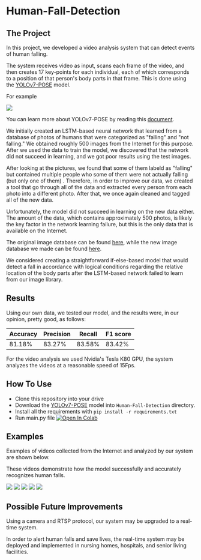 # Human-Fall-Detection

## The Project

In this project, we developed a video analysis system that can detect events of human falling.

The system receives video as input, scans each frame of the video, and then creates 17 key-points for each individual, each of which corresponds to a position of that person's body parts in that frame. This is done using the [YOLOv7-POSE](https://github.com/WongKinYiu/yolov7/tree/pose "YOLOv7-POSE") model.

For example

![](https://github.com/bakshtb/Human-Fall-Detection/blob/master/Mydata/keypoints-example.png)

You can learn more about YOLOv7-POSE by reading this [document](https://arxiv.org/ftp/arxiv/papers/2204/2204.06806.pdf "document").

We initially created an LSTM-based neural network that learned from a database of photos of humans that were categorized as "falling" and "not falling."
We obtained roughly 500 images from the Internet for this purpose.
After we used the data to train the model, we discovered that the network did not succeed in learning, and we got poor results using the test images.

After looking at the pictures, we found that some of them labeld as "falling" but contained multiple people who some of them were not actually falling (but only one of them) . Therefore, in order to improve our data, we created a tool that go through all of the data and extracted every person from each photo into a different photo. After that, we once again cleaned and tagged all of the new data.

Unfortunately, the model did not succeed in learning on the new data either.
The amount of the data, which contains approximately 500 photos, is likely the key factor in the network learning failure, but this is the only data that is available on the Internet.

The original image database can be found [here](https://github.com/bakshtb/Human-Fall-Detection/tree/master/fall_dataset/old "here"), while the new image database we made can be found [here](https://github.com/bakshtb/Human-Fall-Detection/tree/master/fall_dataset/images "here").


We considered creating a straightforward if-else-based model that would detect a fall in accordance with logical conditions regarding the relative location of the body parts after the LSTM-based network failed to learn from our image library.

## Results

Using our own data, we tested our model, and the results were, in our opinion, pretty good, as follows:

| Accuracy  | Precision | Recall | F1 score |
| ------------- | ------------- | ------------- | ------------- |
|  81.18%  | 83.27% | 83.58%  | 83.42%  |

For the video analysis we used Nvidia's Tesla K80 GPU, the system analyzes the videos at a reasonable speed of 15Fps.

## How To Use
- Clone this repository into your drive
- Download the [YOLOv7-POSE](https://github.com/WongKinYiu/yolov7/releases/download/v0.1/yolov7-w6-pose.pt "YOLOv7-POSE") model into `Human-Fall-Detection` directory.
- Install all the requirements with `pip install -r requirements.txt`
- Run main.py file
[![Open In Colab](https://colab.research.google.com/assets/colab-badge.svg)](https://colab.research.google.com/github/DevinduDh/Human-Fall-Detection/blob/master/colab-notebook.ipynb)


## Examples
Examples of videos collected from the Internet and analyzed by our system are shown below.

These videos demonstrate how the model successfully and accurately recognizes human falls.

![](https://github.com/bakshtb/Human-Fall-Detection/blob/master/fall_dataset/results/video_1_keypoint.gif)
![](https://github.com/bakshtb/Human-Fall-Detection/blob/master/fall_dataset/results/video_2_keypoint.gif)
![](https://github.com/bakshtb/Human-Fall-Detection/blob/master/fall_dataset/results/video_4_keypoint.gif)
![](https://github.com/bakshtb/Human-Fall-Detection/blob/master/fall_dataset/results/video_5_keypoint.gif)
![](https://github.com/bakshtb/Human-Fall-Detection/blob/master/fall_dataset/results/video_6_keypoint.gif)

## Possible Future Improvements
Using a camera and RTSP protocol, our system may be upgraded to a real-time system.

In order to alert human falls and save lives, the real-time system may be deployed and implemented in nursing homes, hospitals, and senior living facilities.

